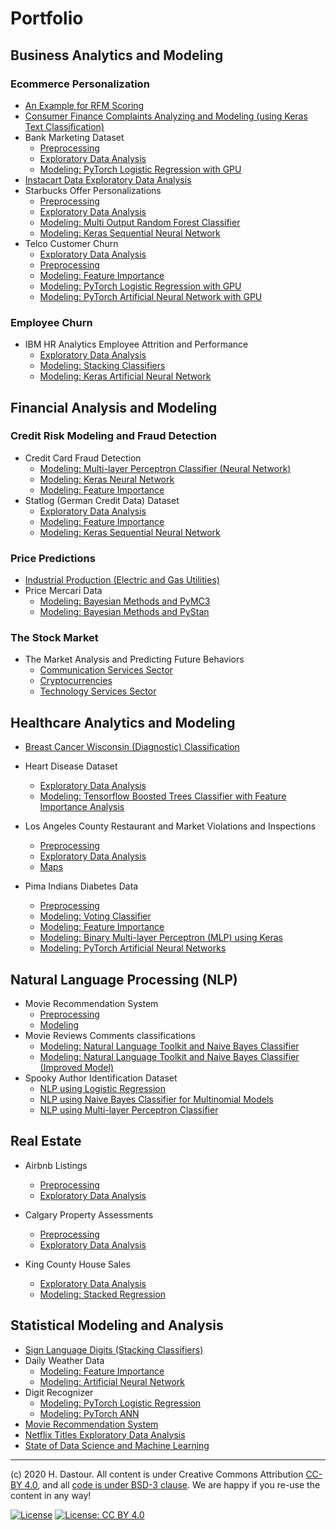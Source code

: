 # Portfolio

## Business Analytics and Modeling

### Ecommerce Personalization
* [An Example for RFM Scoring](business_analytics_and_modeling/RFM_Scoring.ipynb)
* [Consumer Finance Complaints Analyzing and Modeling (using Keras Text Classification)](natural_language_processing/Consumer_Finance_Complaints_Analyzing_and_Modeling_(using_Keras_Text_Classification).ipynb)
* Bank Marketing Dataset
	* [Preprocessing](business_analytics_and_modeling/Bank_Marketing_Preprocessing.ipynb)
	* [Exploratory Data Analysis](business_analytics_and_modeling/Bank_Marketing_EDA.ipynb)
	* [Modeling: PyTorch Logistic Regression with GPU](business_analytics_and_modeling/Bank_Marketing_Modeling_using_PyTorch_Logistic_Regression.ipynb)
* [Instacart Data Exploratory Data Analysis](business_analytics_and_modeling/Instacart_exploratory_data_analysis.ipynb)
* Starbucks Offer Personalizations
	* [Preprocessing](business_analytics_and_modeling/Starbucks_Offer_Personalizations_Preprocessing.ipynb)
	* [Exploratory Data Analysis](business_analytics_and_modeling/Starbucks_Offer_Personalizations_EDA.ipynb)
	* [Modeling: Multi Output Random Forest Classifier](business_analytics_and_modeling/Starbucks_Offer_Personalizations_using_MultiOutputRFC.ipynb)
	* [Modeling: Keras Sequential Neural Network](business_analytics_and_modeling/Starbucks_Offer_Personalizations_using_Keras_ANN.ipynb)
* Telco Customer Churn
	* [Exploratory Data Analysis](business_analytics_and_modeling/Telco_Customer_Churn_EDA.ipynb)
	* [Preprocessing](business_analytics_and_modeling/Telco_Customer_Churn_Classification_Preprocessing.ipynb)
	* [Modeling: Feature Importance](business_analytics_and_modeling/Telco_Customer_Churn_Classification_using_Feature_Importance.ipynb)
	* [Modeling: PyTorch Logistic Regression with GPU](business_analytics_and_modeling/Telco_Customer_Churn_Classification_with_PyTorch_Logistic_Regression.ipynb)
	* [Modeling: PyTorch Artificial Neural Network with GPU](business_analytics_and_modeling/Telco_Customer_Churn_Classification_with_PyTorch_ANN.ipynb)

### Employee Churn
* IBM HR Analytics Employee Attrition and Performance
	* [Exploratory Data Analysis](business_analytics_and_modeling/IBM_HR_Analytics_EDA.ipynb)
	* [Modeling: Stacking Classifiers](business_analytics_and_modeling/IBM_HR_Analytics_Modeling_using_Stacking_Classifiers.ipynb)
	* [Modeling: Keras Artificial Neural Network](business_analytics_and_modeling/IBM_HR_Analytics_Modeling_using_ANN.ipynb)

## Financial Analysis and Modeling

### Credit Risk Modeling and Fraud Detection

* Credit Card Fraud Detection
    * [Modeling: Multi-layer Perceptron Classifier (Neural Network)](financial_analysis_and_modeling/Credit_Card_Fraud_Detection_using_MLP.ipynb)
    * [Modeling: Keras Neural Network](financial_analysis_and_modeling/Credit_Card_Fraud_Detection_using_ANN.ipynb)
    * [Modeling: Feature Importance](financial_analysis_and_modeling/Credit_Card_Fraud_Detection_using_Feature_Importance.ipynb)
* Statlog (German Credit Data) Dataset
    * [Exploratory Data Analysis](financial_analysis_and_modeling/Statlog_(German_Credit_Data)_Dataset_EDA.ipynb)
    * [Modeling: Feature Importance](financial_analysis_and_modeling/Statlog_(German_Credit_Data)_using_Feature_Importance.ipynb)
    * [Modeling: Keras Sequential Neural Network](financial_analysis_and_modeling/Statlog_(German_Credit_Data)_using_Keras.ipynb)

### Price Predictions
* [Industrial Production (Electric and Gas Utilities)](financial_analysis_and_modeling/Industrial_Production_(Electric_and_Gas_Utilities).ipynb)
* Price Mercari Data
    * [Modeling: Bayesian Methods and PyMC3](financial_analysis_and_modeling/Price_Mercari_Data_Modeling_using_Bayesian_Methods_and_PyMC3.ipynb)
    * [Modeling: Bayesian Methods and PyStan](financial_analysis_and_modeling/Price_Mercari_Data_Modeling_using_Bayesian_Methods_and_PyStan.ipynb)

### The Stock Market
* The Market Analysis and Predicting Future Behaviors
	* [Communication Services Sector](financial_analysis_and_modeling/The_Market_Analysis_for_Communication_Services_Sector.ipynb)
	* [Cryptocurrencies](financial_analysis_and_modeling/The_Market_Analysis_for_Cryptocurrencies.ipynb)
	* [Technology Services Sector](financial_analysis_and_modeling/The_Market_Analysis_for_Technology_Services.ipynb)

## Healthcare Analytics and Modeling

* [Breast Cancer Wisconsin (Diagnostic) Classification](healthcare_analytics_and_modeling/Breast_Cancer_Wisconsin_(Diagnostic)_Classification.ipynb)

* Heart Disease Dataset
	* [Exploratory Data Analysis](healthcare_analytics_and_modeling/Heart_Disease_Dataset_EDA.ipynb)
	* [Modeling: Tensorflow Boosted Trees Classifier with Feature Importance Analysis](healthcare_analytics_and_modeling/Heart_Disease_Dataset_TF_Boosted_Trees_with_Feat_Importance_Analysis.ipynb)

* Los Angeles County Restaurant and Market Violations and Inspections
	* [Preprocessing](healthcare_analytics_and_modeling/Los_Angeles_Inspection_Preprocessing.ipynb)
	* [Exploratory Data Analysis](healthcare_analytics_and_modeling/Los_Angeles_Inspection_exploratory_data_analysis.ipynb)
	* [Maps](healthcare_analytics_and_modeling/Los_Angeles_Inspection_Maps.ipynb)

* Pima Indians Diabetes Data
	* [Preprocessing](healthcare_analytics_and_modeling/Pima_Indians_Diabetes_Dataset_Preprocessing.ipynb)
	* [Modeling: Voting Classifier](healthcare_analytics_and_modeling/Pima_Indians_Diabetes_Dataset_Modeling_Voting_Classifier.ipynb)
	* [Modeling: Feature Importance](healthcare_analytics_and_modeling/Pima_Indians_Diabetes_Dataset_Modeling_Feature_Importance.ipynb)
	* [Modeling: Binary Multi-layer Perceptron (MLP) using Keras](healthcare_analytics_and_modeling/Pima_Indians_Diabetes_Dataset_Modeling_Keras_Binary_MLP.ipynb)
	* [Modeling: PyTorch Artificial Neural Networks](healthcare_analytics_and_modeling/Pima_Indians_Diabetes_Dataset_Modeling_PyTorch_ANN.ipynb)

## Natural Language Processing (NLP)

* Movie Recommendation System
	* [Preprocessing](natural_language_processing/Movie_Recommendation_system_Preprocessing.ipynb)
	* [Modeling](natural_language_processing/Movie_Recommendation_system_Modeling.ipynb)
* Movie Reviews Comments classifications
	* [Modeling: Natural Language Toolkit and Naive Bayes Classifier](natural_language_processing/Movie_Reviews_Comments_classifications_using_Modeling_using_NLTK.ipynb)
	* [Modeling: Natural Language Toolkit and Naive Bayes Classifier (Improved Model)](natural_language_processing/Movie_Reviews_Comments_classifications_using_Modeling_using_NLTK_Improved_Model.ipynb)
* Spooky Author Identification Dataset
	* [NLP using Logistic Regression](natural_language_processing/Spooky_Author_Identification_Dataset_NLP_using_LogReg.ipynb)
	* [NLP using Naive Bayes Classifier for Multinomial Models](natural_language_processing/Spooky_Author_Identification_Dataset_NLP_using_MNB.ipynb)
	* [NLP using Multi-layer Perceptron Classifier](natural_language_processing/Spooky_Author_Identification_Dataset_NLP_using_MLP.ipynb)
	
## Real Estate

* Airbnb Listings
	* [Preprocessing](real_estate/Airbnb_Listings_Preprocessing.ipynb)
	* [Exploratory Data Analysis](real_estate/Airbnb_Listings_exploratory_data_analysis.ipynb)
	
* Calgary Property Assessments
	* [Preprocessing](real_estate/Calgary_Property_Assessments_Preprocessing.ipynb)
	* [Exploratory Data Analysis](real_estate/Calgary_Property_Assessments_EDA.ipynb)
	
* King County House Sales
	* [Exploratory Data Analysis](real_estate/King_County_House_Sales_EDA.ipynb)
	* [Modeling: Stacked Regression](real_estate/King_County_House_Sales_Stacked_Modeling.ipynb)

## Statistical Modeling and Analysis

* [Sign Language Digits (Stacking Classifiers)](statistical_modeling_and_analysis/Sign_Language_Digits_Stacking_Classifiers.ipynb)
* Daily Weather Data
	* [Modeling: Feature Importance](statistical_modeling_and_analysis/Daily_Weather_Data_Analysis_and_Classification_using_Feature_Importance.ipynb)
	* [Modeling: Artificial Neural Network](statistical_modeling_and_analysis/Daily_Weather_Data_Analysis_and_Classification_using_ANN.ipynb)
* Digit Recognizer
	* [Modeling: PyTorch Logistic Regression](statistical_modeling_and_analysis/Digit_Recognizer_Classification_using_PyTorch_Logistic_Regression.ipynb)
	* [Modeling: PyTorch ANN](statistical_modeling_and_analysis/Digit_Recognizer_Classification_using_PyTorch_ANN.ipynb)
* [Movie Recommendation System](statistical_modeling_and_analysis/Movie_Recommendation_System.ipynb)
* [Netflix Titles Exploratory Data Analysis](statistical_modeling_and_analysis/Netflix_titles.ipynb)
* [State of Data Science and Machine Learning](statistical_modeling_and_analysis/State_of_Data_Science_and_Machine_Learning.ipynb)	


***
(c) 2020 H. Dastour. All content is under Creative Commons Attribution [CC-BY 4.0](https://creativecommons.org/licenses/by/4.0/legalcode.txt), and all [code is under BSD-3 clause](https://github.com/engineersCode/EngComp/blob/master/LICENSE). We are happy if you re-use the content in any way!

[![License](https://img.shields.io/badge/License-BSD%203--Clause-blue.svg)](https://opensource.org/licenses/BSD-3-Clause) [![License: CC BY 4.0](https://img.shields.io/badge/License-CC%20BY%204.0-lightgrey.svg)](https://creativecommons.org/licenses/by/4.0/)